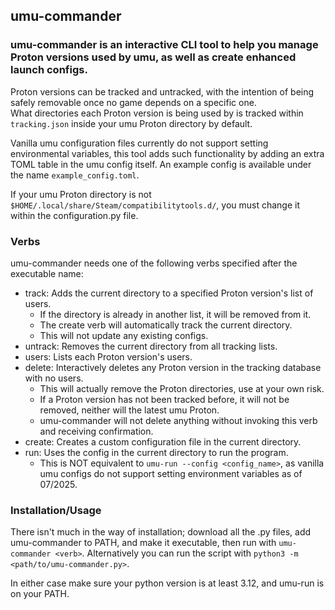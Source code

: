 ## umu-commander
### umu-commander is an interactive CLI tool to help you manage Proton versions used by umu, as well as create enhanced launch configs.

Proton versions can be tracked and untracked, with the intention of being safely removable once no game depends on a specific one.\
What directories each Proton version is being used by is tracked within `tracking.json` inside your umu Proton directory by default.

Vanilla umu configuration files currently do not support setting environmental variables, this tool adds such functionality by adding an extra TOML table in the umu config itself. An example config is available under the name `example_config.toml`.

If your umu Proton directory is not `$HOME/.local/share/Steam/compatibilitytools.d/`, you must change it within the configuration.py file.

### Verbs
umu-commander needs one of the following verbs specified after the executable name:
* track: Adds the current directory to a specified Proton version's list of users.
  * If the directory is already in another list, it will be removed from it.
  * The create verb will automatically track the current directory.
  * This will not update any existing configs.
* untrack:  Removes the current directory from all tracking lists.
* users: Lists each Proton version's users.
* delete: Interactively deletes any Proton version in the tracking database with no users.
  * This will actually remove the Proton directories, use at your own risk.
  * If a Proton version has not been tracked before, it will not be removed, neither will the latest umu Proton.
  * umu-commander will not delete anything without invoking this verb and receiving confirmation.
* create: Creates a custom configuration file in the current directory.
* run: Uses the config in the current directory to run the program.
  * This is NOT equivalent to `umu-run --config <config_name>`, as vanilla umu configs do not support setting environment variables as of 07/2025.
  
### Installation/Usage
There isn't much in the way of installation; download all the .py files, add umu-commander to PATH, and make it executable, then run with `umu-commander <verb>`. Alternatively you can run the script with `python3 -m <path/to/umu-commander.py>`.

In either case make sure your python version is at least 3.12, and umu-run is on your PATH.